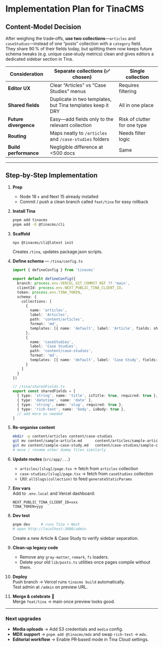 # Implementation Plan for TinaCMS

## Content‑Model Decision

After weighing the trade‑offs, **use two collections**—`articles` and `caseStudies`—instead of one “posts” collection with a `category` field.  
They share 90 % of their fields today, but splitting them now keeps future schema tweaks (e.g. unique case‑study metrics) clean and gives editors a dedicated sidebar section in Tina.

| Consideration          | Separate collections (✅ chosen) | Single collection |
| ---------------------- | -------------------------------- | ----------------- |
| **Editor UX**          | Clear “Articles” vs “Case Studies” menus | Requires filtering |
| **Shared fields**      | Duplicate in two templates, but Tina templates keep it DRY | All in one place |
| **Future divergence**  | Easy—add fields only to the relevant collection | Risk of clutter for one type |
| **Routing**            | Maps neatly to `/articles` and `/case-studies` folders | Needs filter logic |
| **Build performance**  | Negligible difference at <500 docs | Same |

---

## Step‑by‑Step Implementation

1. **Prep**  
   * Node 18 + and Next 15 already installed  
   * Commit / push a clean branch called `feat/tina` for easy rollback

2. **Install Tina**  
   ```bash
   pnpm add tinacms
   pnpm add -D @tinacms/cli
   ```

3. **Scaffold**  
   ```bash
   npx @tinacms/cli@latest init
   ```
   Creates `/tina`, updates package.json scripts.

4. **Define schema** — `/tina/config.ts`  
   ```ts
   import { defineConfig } from 'tinacms'

   export default defineConfig({
     branch: process.env.VERCEL_GIT_COMMIT_REF ?? 'main',
     clientId: process.env.NEXT_PUBLIC_TINA_CLIENT_ID,
     token: process.env.TINA_TOKEN,
     schema: {
       collections: [
         {
           name: 'articles',
           label: 'Articles',
           path: 'content/articles',
           format: 'md',
           templates: [{ name: 'default', label: 'Article', fields: sharedFields }]
         },
         {
           name: 'caseStudies',
           label: 'Case Studies',
           path: 'content/case-studies',
           format: 'md',
           templates: [{ name: 'default', label: 'Case Study', fields: sharedFields }]
         }
       ]
     }
   })

   // /tina/sharedFields.ts
   export const sharedFields = [
     { type: 'string', name: 'title', isTitle: true, required: true },
     { type: 'datetime', name: 'date' },
     { type: 'string', name: 'slug', required: true },
     { type: 'rich-text', name: 'body', isBody: true },
     // add more as needed
   ]
   ```

5. **Re‑organise content**  
   ```bash
   mkdir -p content/articles content/case-studies
   git mv content/sample-article.md      content/articles/sample-article.md
   git mv content/sample-case-study.md   content/case-studies/sample-case-study.md
   # move / rename other dummy files similarly
   ```

6. **Update routes** (`src/app/...`)  
   * `articles/[slug]/page.tsx` → fetch from `articles` collection  
   * `case-studies/[slug]/page.tsx` → fetch from `caseStudies` collection  
   * Util: `allSlugs(collection)` to feed `generateStaticParams`

7. **Env vars**  
   Add to `.env.local` and Vercel dashboard:  
   ```
   NEXT_PUBLIC_TINA_CLIENT_ID=xxx
   TINA_TOKEN=yyy
   ```

8. **Dev test**  
   ```bash
   pnpm dev     # runs Tina + Next
   # open http://localhost:3000/admin
   ```
   Create a new Article & Case Study to verify sidebar separation.

9. **Clean‑up legacy code**  
   * Remove any `gray-matter`, `remark`, `fs` loaders.  
   * Delete your old `lib/posts.ts` utilities once pages compile without them.

10. **Deploy**  
    Push branch → Vercel runs `tinacms build` automatically.  
    Test admin at `/admin` on preview URL.

11. **Merge & celebrate** 🥳  
    Merge `feat/tina` → main once preview looks good.

---

### Next upgrades

* **Media uploads** → Add S3 credentials and `media` config.  
* **MDX support** → `pnpm add @tinacms/mdx` and swap `rich-text` → `mdx`.  
* **Editorial workflow** → Enable PR‑based mode in Tina Cloud settings.
